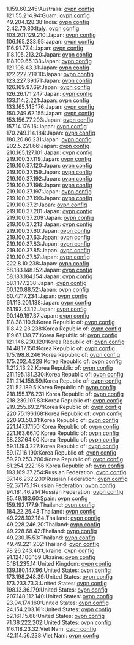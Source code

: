 1.159.60.245:Australia: [ovpn config](vpn/1_159_60_245.ovpn)  
121.55.214.94:Guam: [ovpn config](vpn/121_55_214_94.ovpn)  
49.204.128.38:India: [ovpn config](vpn/49_204_128_38.ovpn)  
2.42.70.80:Italy: [ovpn config](vpn/2_42_70_80.ovpn)  
103.201.129.210:Japan: [ovpn config](vpn/103_201_129_210.ovpn)  
106.165.233.95:Japan: [ovpn config](vpn/106_165_233_95.ovpn)  
116.91.77.4:Japan: [ovpn config](vpn/116_91_77_4.ovpn)  
118.105.213.20:Japan: [ovpn config](vpn/118_105_213_20.ovpn)  
118.109.65.133:Japan: [ovpn config](vpn/118_109_65_133.ovpn)  
121.106.43.31:Japan: [ovpn config](vpn/121_106_43_31.ovpn)  
122.222.219.10:Japan: [ovpn config](vpn/122_222_219_10.ovpn)  
123.227.39.171:Japan: [ovpn config](vpn/123_227_39_171.ovpn)  
126.169.97.69:Japan: [ovpn config](vpn/126_169_97_69.ovpn)  
126.26.171.247:Japan: [ovpn config](vpn/126_26_171_247.ovpn)  
133.114.2.221:Japan: [ovpn config](vpn/133_114_2_221.ovpn)  
133.165.145.176:Japan: [ovpn config](vpn/133_165_145_176.ovpn)  
150.249.62.155:Japan: [ovpn config](vpn/150_249_62_155.ovpn)  
153.156.77.203:Japan: [ovpn config](vpn/153_156_77_203.ovpn)  
157.14.176.16:Japan: [ovpn config](vpn/157_14_176_16.ovpn)  
170.249.114.184:Japan: [ovpn config](vpn/170_249_114_184.ovpn)  
180.20.86.231:Japan: [ovpn config](vpn/180_20_86_231.ovpn)  
202.5.221.66:Japan: [ovpn config](vpn/202_5_221_66.ovpn)  
210.165.127.101:Japan: [ovpn config](vpn/210_165_127_101.ovpn)  
219.100.37.119:Japan: [ovpn config](vpn/219_100_37_119.ovpn)  
219.100.37.120:Japan: [ovpn config](vpn/219_100_37_120.ovpn)  
219.100.37.159:Japan: [ovpn config](vpn/219_100_37_159.ovpn)  
219.100.37.192:Japan: [ovpn config](vpn/219_100_37_192.ovpn)  
219.100.37.196:Japan: [ovpn config](vpn/219_100_37_196.ovpn)  
219.100.37.197:Japan: [ovpn config](vpn/219_100_37_197.ovpn)  
219.100.37.199:Japan: [ovpn config](vpn/219_100_37_199.ovpn)  
219.100.37.2:Japan: [ovpn config](vpn/219_100_37_2.ovpn)  
219.100.37.201:Japan: [ovpn config](vpn/219_100_37_201.ovpn)  
219.100.37.209:Japan: [ovpn config](vpn/219_100_37_209.ovpn)  
219.100.37.213:Japan: [ovpn config](vpn/219_100_37_213.ovpn)  
219.100.37.60:Japan: [ovpn config](vpn/219_100_37_60.ovpn)  
219.100.37.63:Japan: [ovpn config](vpn/219_100_37_63.ovpn)  
219.100.37.83:Japan: [ovpn config](vpn/219_100_37_83.ovpn)  
219.100.37.85:Japan: [ovpn config](vpn/219_100_37_85.ovpn)  
219.100.37.87:Japan: [ovpn config](vpn/219_100_37_87.ovpn)  
222.8.10.238:Japan: [ovpn config](vpn/222_8_10_238.ovpn)  
58.183.148.152:Japan: [ovpn config](vpn/58_183_148_152.ovpn)  
58.183.184.154:Japan: [ovpn config](vpn/58_183_184_154.ovpn)  
58.1.177.238:Japan: [ovpn config](vpn/58_1_177_238.ovpn)  
60.120.88.52:Japan: [ovpn config](vpn/60_120_88_52.ovpn)  
60.47.17.234:Japan: [ovpn config](vpn/60_47_17_234.ovpn)  
61.113.201.138:Japan: [ovpn config](vpn/61_113_201_138.ovpn)  
61.192.43.12:Japan: [ovpn config](vpn/61_192_43_12.ovpn)  
90.149.197.37:Japan: [ovpn config](vpn/90_149_197_37.ovpn)  
118.38.110.9:Korea Republic of: [ovpn config](vpn/118_38_110_9.ovpn)  
118.42.23.238:Korea Republic of: [ovpn config](vpn/118_42_23_238.ovpn)  
119.67.139.77:Korea Republic of: [ovpn config](vpn/119_67_139_77.ovpn)  
121.146.230.120:Korea Republic of: [ovpn config](vpn/121_146_230_120.ovpn)  
14.48.17.150:Korea Republic of: [ovpn config](vpn/14_48_17_150.ovpn)  
175.198.8.246:Korea Republic of: [ovpn config](vpn/175_198_8_246.ovpn)  
175.202.4.228:Korea Republic of: [ovpn config](vpn/175_202_4_228.ovpn)  
1.212.13.22:Korea Republic of: [ovpn config](vpn/1_212_13_22.ovpn)  
211.195.131.230:Korea Republic of: [ovpn config](vpn/211_195_131_230.ovpn)  
211.214.158.59:Korea Republic of: [ovpn config](vpn/211_214_158_59.ovpn)  
211.52.189.5:Korea Republic of: [ovpn config](vpn/211_52_189_5.ovpn)  
218.155.176.231:Korea Republic of: [ovpn config](vpn/218_155_176_231.ovpn)  
218.239.107.83:Korea Republic of: [ovpn config](vpn/218_239_107_83.ovpn)  
219.255.69.27:Korea Republic of: [ovpn config](vpn/219_255_69_27.ovpn)  
220.75.196.168:Korea Republic of: [ovpn config](vpn/220_75_196_168.ovpn)  
220.93.50.31:Korea Republic of: [ovpn config](vpn/220_93_50_31.ovpn)  
221.147.17.150:Korea Republic of: [ovpn config](vpn/221_147_17_150.ovpn)  
221.163.66.10:Korea Republic of: [ovpn config](vpn/221_163_66_10.ovpn)  
58.237.64.60:Korea Republic of: [ovpn config](vpn/58_237_64_60.ovpn)  
59.11.194.227:Korea Republic of: [ovpn config](vpn/59_11_194_227.ovpn)  
59.17.116.190:Korea Republic of: [ovpn config](vpn/59_17_116_190.ovpn)  
59.20.253.200:Korea Republic of: [ovpn config](vpn/59_20_253_200.ovpn)  
61.254.222.156:Korea Republic of: [ovpn config](vpn/61_254_222_156.ovpn)  
193.169.37.254:Russian Federation: [ovpn config](vpn/193_169_37_254.ovpn)  
37.146.232.200:Russian Federation: [ovpn config](vpn/37_146_232_200.ovpn)  
92.37.175.1:Russian Federation: [ovpn config](vpn/92_37_175_1.ovpn)  
94.181.46.214:Russian Federation: [ovpn config](vpn/94_181_46_214.ovpn)  
85.49.183.60:Spain: [ovpn config](vpn/85_49_183_60.ovpn)  
159.192.177.9:Thailand: [ovpn config](vpn/159_192_177_9.ovpn)  
184.22.25.43:Thailand: [ovpn config](vpn/184_22_25_43.ovpn)  
49.228.102.184:Thailand: [ovpn config](vpn/49_228_102_184.ovpn)  
49.228.246.20:Thailand: [ovpn config](vpn/49_228_246_20.ovpn)  
49.228.68.42:Thailand: [ovpn config](vpn/49_228_68_42.ovpn)  
49.230.15.53:Thailand: [ovpn config](vpn/49_230_15_53.ovpn)  
49.49.221.202:Thailand: [ovpn config](vpn/49_49_221_202.ovpn)  
78.26.243.40:Ukraine: [ovpn config](vpn/78_26_243_40.ovpn)  
91.124.106.159:Ukraine: [ovpn config](vpn/91_124_106_159.ovpn)  
5.181.235.14:United Kingdom: [ovpn config](vpn/5_181_235_14.ovpn)  
139.180.147.96:United States: [ovpn config](vpn/139_180_147_96.ovpn)  
173.198.248.39:United States: [ovpn config](vpn/173_198_248_39.ovpn)  
173.233.73.3:United States: [ovpn config](vpn/173_233_73_3.ovpn)  
198.13.36.179:United States: [ovpn config](vpn/198_13_36_179.ovpn)  
207.148.112.140:United States: [ovpn config](vpn/207_148_112_140.ovpn)  
23.94.174.160:United States: [ovpn config](vpn/23_94_174_160.ovpn)  
24.154.203.161:United States: [ovpn config](vpn/24_154_203_161.ovpn)  
52.161.15.68:United States: [ovpn config](vpn/52_161_15_68.ovpn)  
71.38.222.202:United States: [ovpn config](vpn/71_38_222_202.ovpn)  
116.118.23.32:Viet Nam: [ovpn config](vpn/116_118_23_32.ovpn)  
42.114.56.238:Viet Nam: [ovpn config](vpn/42_114_56_238.ovpn)  
